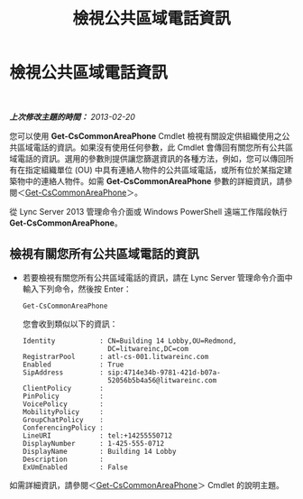 ﻿---
title: 檢視公共區域電話資訊
TOCTitle: 檢視公共區域電話資訊
ms:assetid: e652240c-6a3f-4be7-a083-32f24c08e655
ms:mtpsurl: https://technet.microsoft.com/zh-tw/library/JJ994081(v=OCS.15)
ms:contentKeyID: 52056244
ms.date: 08/24/2015
mtps_version: v=OCS.15
ms.translationtype: HT
---

# 檢視公共區域電話資訊

 

_**上次修改主題的時間：** 2013-02-20_

您可以使用 **Get-CsCommonAreaPhone** Cmdlet 檢視有關設定供組織使用之公共區域電話的資訊。如果沒有使用任何參數，此 Cmdlet 會傳回有關您所有公共區域電話的資訊。選用的參數則提供讓您篩選資訊的各種方法，例如，您可以傳回所有在指定組織單位 (OU) 中具有連絡人物件的公共區域電話，或所有位於某指定建築物中的連絡人物件。如需 **Get-CsCommonAreaPhone** 參數的詳細資訊，請參閱＜[Get-CsCommonAreaPhone](get-cscommonareaphone.md)＞。

從 Lync Server 2013 管理命令介面或 Windows PowerShell 遠端工作階段執行 **Get-CsCommonAreaPhone**。


## 檢視有關您所有公共區域電話的資訊

  - 若要檢視有關您所有公共區域電話的資訊，請在 Lync Server 管理命令介面中輸入下列命令，然後按 Enter：
    
        Get-CsCommonAreaPhone
    
    您會收到類似以下的資訊：
    
        Identity           : CN=Building 14 Lobby,OU=Redmond,
                             DC=litwareinc,DC=com
        RegistrarPool      : atl-cs-001.litwareinc.com
        Enabled            : True
        SipAddress         : sip:4714e34b-9781-421d-b07a-
                             52056b5b4a56@litwareinc.com
        ClientPolicy       :
        PinPolicy          :
        VoicePolicy        :
        MobilityPolicy     :
        GroupChatPolicy    :
        ConferencingPolicy :
        LineURI            : tel:+14255550712
        DisplayNumber      : 1-425-555-0712
        DisplayName        : Building 14 Lobby
        Description        :
        ExUmEnabled        : False

如需詳細資訊，請參閱＜[Get-CsCommonAreaPhone](get-cscommonareaphone.md)＞ Cmdlet 的說明主題。

